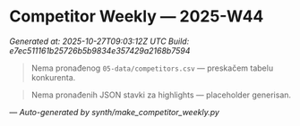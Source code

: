 # Competitor Weekly — 2025-W44

_Generated at: 2025-10-27T09:03:12Z UTC_
_Build: e7ec511161b25726b5b9834e357429a2168b7594_

> Nema pronađenog `05-data/competitors.csv` — preskačem tabelu konkurenta.

> Nema pronađenih JSON stavki za highlights — placeholder generisan.

—
_Auto-generated by synth/make_competitor_weekly.py_